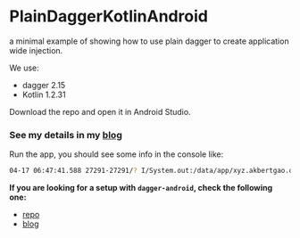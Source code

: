 # PlainDaggerKotlinAndroid

a minimal example of showing how to use plain dagger to create application wide injection.

We use:
- dagger 2.15
- Kotlin 1.2.31

Download the repo and open it in Android Studio.
### See my details in my [blog](http://www.albertgao.xyz/2018/04/17/dependency-injection-on-android-using-dagger-and-kotlin-in-minutes/)

Run the app, you should see some info in the console like:

```bash
04-17 06:47:41.588 27291-27291/? I/System.out:/data/app/xyz.akbertgao.daggerkotlin-1/base.apk
```

**If you are looking for a setup with `dagger-android`, check the following one:**

- [repo](https://github.com/Albert-Gao/DaggerAndroidKotlinExample)
- [blog](http://www.albertgao.xyz/2018/04/18/dependency-injection-on-android-with-dagger-android-and-kotlin/)